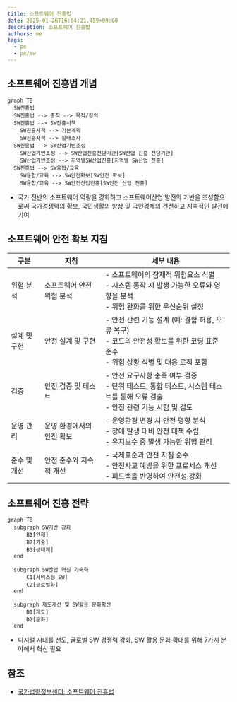 ```yaml
---
title: 소프트웨어 진흥법
date: 2025-01-26T16:04:21.459+09:00
description: 소프트웨어 진흥법
authors: me
tags:
  - pe
  - pe/sw
---
```


## 소프트웨어 진흥법 개념

```mermaid
graph TB
  SW진흥법
  SW진흥법 --> 총칙 --> 목적/정의
  SW진흥법 --> SW진흥시책
    SW진흥시책 --> 기본계획
    SW진흥시책 --> 실태조사
  SW진흥법 --> SW산업기반조성 
    SW산업기반조성 --> SW산업진흥전담기관[SW산업 진흥 전담기관]
    SW산업기반조성 --> 지역별SW산업진흥[지역별 SW산업 진흥]
  SW진흥법 --> SW융합/교육
    SW융합/교육 --> SW안전확보[SW안전 확보]
    SW융합/교육 --> SW안전산업진흥[SW안전 산업 진흥]
```

- 국가 전반의 소프트웨어 역량을 강화하고 소프트웨어산업 발전의 기반을 조성함으로써 국가경쟁력의 확보, 국민생활의 향상 및 국민경제의 건전하고 지속적인 발전에 기여

## 소프트웨어 안전 확보 지침

| 구분 | 지침 | 세부 내용 |
| --- | --- | --- |
| 위험 분석 | 소프트웨어 안전 위험 분석 | - 소프트웨어의 잠재적 위험요소 식별<br/>- 시스템 동작 시 발생 가능한 오류와 영향을 분석<br/>- 위험 완화를 위한 우선순위 설정 |
| 설계 및 구현 | 안전 설계 및 구현 | - 안전 관련 기능 설계 (예: 결함 허용, 오류 복구)<br/>- 코드의 안전성 확보를 위한 코딩 표준 준수<br/>- 위험 상황 식별 및 대응 로직 포함 |
| 검증 | 안전 검증 및 테스트 | - 안전 요구사항 충족 여부 검증<br/>- 단위 테스트, 통합 테스트, 시스템 테스트를 통해 오류 검출<br/>- 안전 관련 기능 시험 및 검토 |
| 운영 관리 | 운영 환경에서의 안전 확보 | - 운영환경 변경 시 안전 영향 분석<br/>- 장애 발생 대비 안전 대책 수립<br/>- 유지보수 중 발생 가능한 위험 관리 |
| 준수 및 개선 | 안전 준수와 지속적 개선 | - 국제표준과 안전 지침 준수<br/>- 안전사고 예방을 위한 프로세스 개선<br/>- 피드백을 반영하여 안전성 강화 |

## 소프트웨어 진흥 전략

```mermaid
graph TB
  subgraph SW기반 강화
      B1[인재]
      B2[기술]
      B3[생태계]
  end

  subgraph SW산업 혁신 가속화
      C1[서비스형 SW]
      C2[글로벌화]
  end

  subgraph 제도개선 및 SW활용 문화확산
      D1[제도]
      D2[문화]
  end
```

- 디지털 시대를 선도, 글로벌 SW 경쟁력 강화, SW 활용 문화 확대를 위해 7가지 분야에서 혁신 필요

## 참조

- [국가법령정보센터: 소프트웨어 진흥법](https://law.go.kr/%eb%b2%95%eb%a0%b9/%ec%86%8c%ed%94%84%ed%8a%b8%ec%9b%a8%ec%96%b4%ec%a7%84%ed%9d%a5%eb%b2%95)
